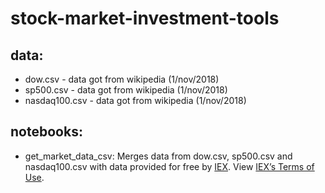 # stock-market-investment-tools

## data:  
* dow.csv - data got from wikipedia (1/nov/2018)
* sp500.csv - data got from wikipedia (1/nov/2018)
* nasdaq100.csv - data got from wikipedia (1/nov/2018)

## notebooks:
* get_market_data_csv: Merges data from dow.csv, sp500.csv and nasdaq100.csv with data provided for free by [IEX](https://iextrading.com/developer). View [IEX’s Terms of Use](https://iextrading.com/api-exhibit-a/). 


